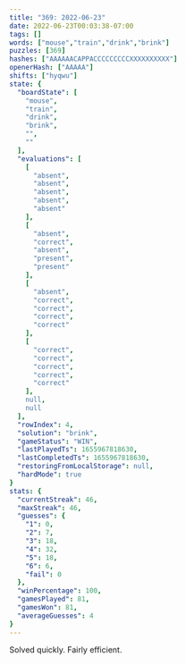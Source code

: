 ```yaml
---
title: "369: 2022-06-23"
date: 2022-06-23T00:03:38-07:00
tags: []
words: ["mouse","train","drink","brink"]
puzzles: [369]
hashes: ["AAAAAACAPPACCCCCCCCCXXXXXXXXXX"]
openerHash: ["AAAAA"]
shifts: ["hyqwu"]
state: {
  "boardState": [
    "mouse",
    "train",
    "drink",
    "brink",
    "",
    ""
  ],
  "evaluations": [
    [
      "absent",
      "absent",
      "absent",
      "absent",
      "absent"
    ],
    [
      "absent",
      "correct",
      "absent",
      "present",
      "present"
    ],
    [
      "absent",
      "correct",
      "correct",
      "correct",
      "correct"
    ],
    [
      "correct",
      "correct",
      "correct",
      "correct",
      "correct"
    ],
    null,
    null
  ],
  "rowIndex": 4,
  "solution": "brink",
  "gameStatus": "WIN",
  "lastPlayedTs": 1655967818630,
  "lastCompletedTs": 1655967818630,
  "restoringFromLocalStorage": null,
  "hardMode": true
}
stats: {
  "currentStreak": 46,
  "maxStreak": 46,
  "guesses": {
    "1": 0,
    "2": 7,
    "3": 18,
    "4": 32,
    "5": 18,
    "6": 6,
    "fail": 0
  },
  "winPercentage": 100,
  "gamesPlayed": 81,
  "gamesWon": 81,
  "averageGuesses": 4
}
---
```


<!-- more -->
Solved quickly. Fairly efficient. 
